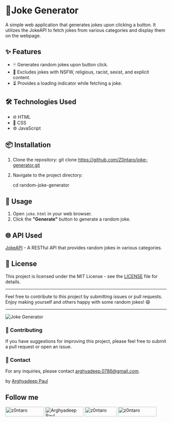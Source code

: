 # 🎉Joke Generator

A simple web application that generates jokes upon clicking a button. It utilizes the JokeAPI to fetch jokes from various categories and display them on the webpage.

## ✨ Features

- 🃏 Generates random jokes upon button click.
- 🚫 Excludes jokes with NSFW, religious, racist, sexist, and explicit content.
- ⏳ Provides a loading indicator while fetching a joke.

## 🛠️ Technologies Used

- 🌐 HTML
- 🎨 CSS
- ⚙️ JavaScript

## 📦 Installation

1. Clone the repository:
   git clone https://github.com/Z0ntaro/joke-generator.git


2. Navigate to the project directory:

   cd random-joke-generator


## 🚀 Usage

1. Open `joke.html` in your web browser.
2. Click the **"Generate"** button to generate a random joke.

## 🌐 API Used

[JokeAPI](https://jokeapi.dev/) - A RESTful API that provides random jokes in various categories.

## 📄 License

This project is licensed under the MIT License - see the [LICENSE](LICENSE) file for details.

---

Feel free to contribute to this project by submitting issues or pull requests. Enjoy making yourself and others happy with some random jokes! 😄

---

![Joke Generator](https://v2.jokeapi.dev/joke/Programming,Dark,Spooky)

### 📝 Contributing

If you have suggestions for improving this project, please feel free to submit a pull request or open an issue.

### 📧 Contact

For any inquiries, please contact [arghyadeep.0786@gmail.com](mailto:arghyadeep.0786@gmail.com).

by [Arghyadeep Paul](https://github.com/Z0ntaro)

## Follow me

<a href="https://codepen.io/Z0ntaro" target="blank"><img align="center" src="https://img.shields.io/badge/Codepen-000000?style=for-the-badge&logo=codepen&logoColor=white" alt="z0ntaro" height="30" width="120" /></a>
<a href="https://www.linkedin.com/in/arghyadeep-paul-039445204/" target="blank"><img align="center" src="https://img.shields.io/badge/linkedin-%230077B5.svg?style=for-the-badge&logo=linkedin&logoColor=white" alt="Arghyadeep Paul" height="30" width="120" /></a>
<a href="https://twitter.com/zontaro_ai" target="blank"><img align="center" src="https://img.shields.io/badge/Twitter-%231DA1F2.svg?style=for-the-badge&logo=Twitter&logoColor=white" alt="z0ntaro" height="30" width="100" /></a>
<a href="https://instagram.com/zontaro.ai" target="blank"><img align="center" src="https://img.shields.io/badge/Instagram-%23E4405F.svg?style=for-the-badge&logo=Instagram&logoColor=white" alt="z0ntaro" height="30" width="120" /></a>

<br/>
